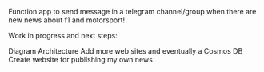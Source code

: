 Function app to send message in a telegram channel/group when there are new news about f1 and motorsport!

Work in progress and next steps:

Diagram Architecture
Add more web sites and eventually a Cosmos DB
Create website for publishing my own news
